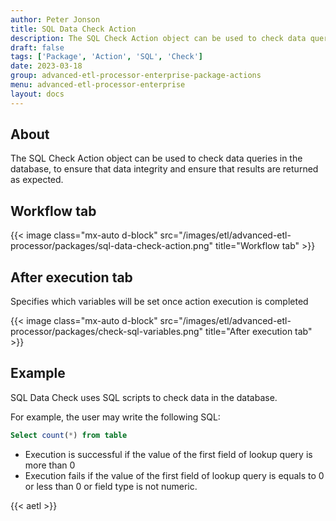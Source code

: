 ```yaml
---
author: Peter Jonson
title: SQL Data Check Action
description: The SQL Check Action object can be used to check data queries in the database, to ensure that data integrity and ensure that results are returned as expected.
draft: false
tags: ['Package', 'Action', 'SQL', 'Check']
date: 2023-03-18
group: advanced-etl-processor-enterprise-package-actions
menu: advanced-etl-processor-enterprise
layout: docs
---
```


## About

The SQL Check Action object can be used to check data queries in the database, to ensure that data integrity and ensure that results are returned as expected.

## Workflow tab

{{< image class="mx-auto d-block"  src="/images/etl/advanced-etl-processor/packages/sql-data-check-action.png" title="Workflow tab" >}}

## After execution tab

Specifies which variables will be set once action execution is completed

{{< image class="mx-auto d-block"  src="/images/etl/advanced-etl-processor/packages/check-sql-variables.png" title="After execution tab" >}}

## Example

SQL Data Check uses SQL scripts to check data in the database.

For example, the user may write the following SQL:

```sql
Select count(*) from table
```

- Execution is successful if the value of the first field of lookup query is more than 0
- Execution fails if the value of the first field of lookup query is equals to 0 or less than 0 or field type is not numeric.

{{< aetl >}}
